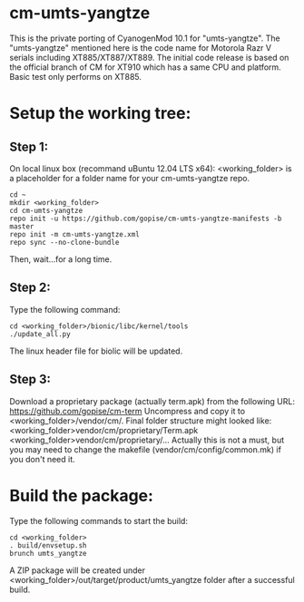 cm-umts-yangtze
====================
This is the private porting of CyanogenMod 10.1 for "umts-yangtze". The "umts-yangtze" mentioned here is the 
code name for Motorola Razr V serials including XT885/XT887/XT889.
The initial code release is based on the official branch of CM for XT910 which has a same CPU and platform.
Basic test only performs on XT885. 


Setup the working tree:
====================
Step 1:
--------------------
On local linux box (recommand uBuntu 12.04 LTS x64):
<working_folder> is a placeholder for a folder name for your cm-umts-yangtze repo.

    cd ~
    mkdir <working_folder>
    cd cm-umts-yangtze
    repo init -u https://github.com/gopise/cm-umts-yangtze-manifests -b master
    repo init -m cm-umts-yangtze.xml
    repo sync --no-clone-bundle

Then, wait...for a long time.

Step 2:
--------------------
Type the following command:

    cd <working_folder>/bionic/libc/kernel/tools
    ./update_all.py

The linux header file for biolic will be updated.

Step 3:
--------------------
Download a proprietary package (actually term.apk) from the following URL:
	https://github.com/gopise/cm-term
Uncompress and copy it to <working_folder>/vendor/cm/. Final folder structure might looked like:
	<working_folder>vendor/cm/proprietary/Term.apk
	<working_folder>vendor/cm/proprietary/...
Actually this is not a must, but you may need to change the makefile (vendor/cm/config/common.mk) if you don't need it.


Build the package:
====================
Type the following commands to start the build:

    cd <working_folder>
    . build/envsetup.sh
    brunch umts_yangtze

A ZIP package will be created under <working_folder>/out/target/product/umts_yangtze folder after a successful build.
